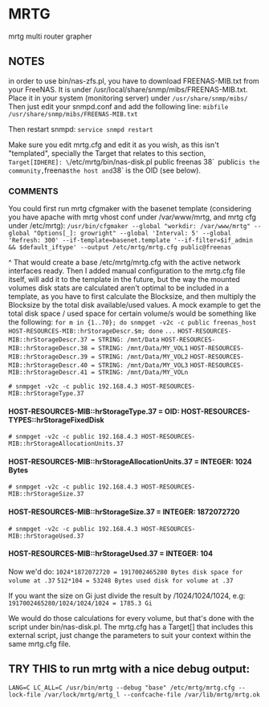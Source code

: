 # MRTG
mrtg multi router grapher

## NOTES 
in order to use bin/nas-zfs.pl, you have to download FREENAS-MIB.txt from your FreeNAS. It is under 
/usr/local/share/snmp/mibs/FREENAS-MIB.txt. Place it in your system (monitoring server) under
`/usr/share/snmp/mibs/`
Then just edit your snmpd.conf and add the following line:
`mibfile /usr/share/snmp/mibs/FREENAS-MIB.txt`

Then restart snmpd:
`service snmpd restart`

Make sure you edit mrtg.cfg and edit it as you wish, as this isn't "templated", specially the Target that relates to this section,
`Target[IDHERE]: \`/etc/mrtg/bin/nas-disk.pl public freenas 38\``
`public` is the community, `freenas` the host and `38` is the OID (see below).

### COMMENTS
You could first run mrtg cfgmaker with the basenet template (considering you have apache with mrtg vhost conf under /var/www/mrtg, and mrtg cfg under /etc/mrtg):
`/usr/bin/cfgmaker --global "workdir: /var/www/mrtg" --global "Options[_]: growright" --global 'Interval: 5' --global 'Refresh: 300' --if-template=basenet.template '--if-filter=$if_admin && $default_iftype' --output /etc/mrtg/mrtg.cfg public@freenas`

^ That would create a base /etc/mrtg/mrtg.cfg with the active network interfaces ready. Then I added manual configuration to the mrtg.cfg file itself, will add it to the template in the future, but the way the mounted volumes disk stats are calculated aren't optimal to be included in a template, as you have to first calculate the Blocksize, and then multiply the Blocksize by the total disk available/used values. A mock example to get the total disk space / used space for certain volume/s would be something like the following:
`for m in {1..70}; do snmpget -v2c -c public freenas_host  HOST-RESOURCES-MIB::hrStorageDescr.$m; done`
`...`
`HOST-RESOURCES-MIB::hrStorageDescr.37 = STRING: /mnt/Data`
`HOST-RESOURCES-MIB::hrStorageDescr.38 = STRING: /mnt/Data/MY_VOL1`
`HOST-RESOURCES-MIB::hrStorageDescr.39 = STRING: /mnt/Data/MY_VOL2`
`HOST-RESOURCES-MIB::hrStorageDescr.40 = STRING: /mnt/Data/MY_VOL3`
`HOST-RESOURCES-MIB::hrStorageDescr.41 = STRING: /mnt/Data/MY_VOLn`

`# snmpget -v2c -c public 192.168.4.3 HOST-RESOURCES-MIB::hrStorageType.37`
#### HOST-RESOURCES-MIB::hrStorageType.37 = OID: HOST-RESOURCES-TYPES::hrStorageFixedDisk

`# snmpget -v2c -c public 192.168.4.3 HOST-RESOURCES-MIB::hrStorageAllocationUnits.37`
#### HOST-RESOURCES-MIB::hrStorageAllocationUnits.37 = INTEGER: 1024 Bytes

`# snmpget -v2c -c public 192.168.4.3 HOST-RESOURCES-MIB::hrStorageSize.37`
#### HOST-RESOURCES-MIB::hrStorageSize.37 = INTEGER: 1872072720

`# snmpget -v2c -c public 192.168.4.3 HOST-RESOURCES-MIB::hrStorageUsed.37`
#### HOST-RESOURCES-MIB::hrStorageUsed.37 = INTEGER: 104

Now we'd do:
`1024*1872072720 = 1917002465280 Bytes disk space for volume at .37`
`512*104 = 53248 Bytes used disk for volume at .37`

If you want the size on Gi just divide the result by /1024/1024/1024, e.g: 
`1917002465280/1024/1024/1024 = 1785.3 Gi`

We would do those calculations for every volume, but that's done with the script under bin/nas-disk.pl. The mrtg.cfg has a Target[] that includes this external script, just change the parameters to suit your context within the same mrtg.cfg file.


## TRY THIS to run mrtg with a nice debug output:
`LANG=C LC_ALL=C /usr/bin/mrtg --debug "base" /etc/mrtg/mrtg.cfg --lock-file /var/lock/mrtg/mrtg_l --confcache-file /var/lib/mrtg/mrtg.ok`
